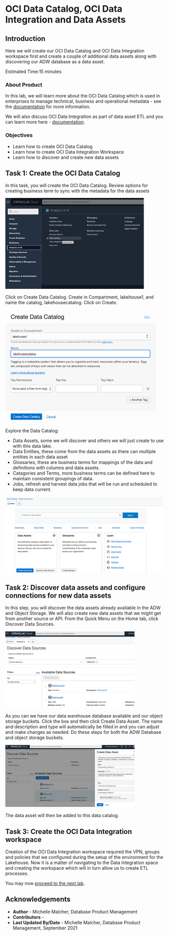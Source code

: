 # OCI Data Catalog, OCI Data Integration and Data Assets

## Introduction

Here we will create our OCI Data Catalog and OCI Data Integration workspace first and create a couple of additional data assets along with discovering our ADW database as a data asset.

Estimated Time:15 minutes

### About Product

In this lab, we will learn more about the OCI Data Catalog which is used in enterprises to manage technical, business and operational metadata - see the [documentation](https://docs.oracle.com/en-us/iaas/data-catalog/home.htm) for more information.

We will also discuss OCI Data Integration as part of data asset ETL and you can learn more here - [documentation](https://docs.oracle.com/en-us/iaas/data-integration/home.htm).

### Objectives

- Learn how to create OCI Data Catalog
- Learn how to create OCI Data Integration Workspace
- Learn how to discover and create new data assets

## Task 1: Create the OCI Data Catalog

In this task, you will create the OCI Data Catalog. Review options for creating business term to sync with the metadata for the data assets

![Navigate to Analytics](./images/nav_datacatalog.png " ")

Click on Create Data Catalog. Create in Compartment, lakehouse1, and name the catalog, lakehousecatalog. Click on Create.

![Create Catalog](./images/create_datacatalog.png " ")

Explore the Data Catalog:
- Data Assets, some we will discover and others we will just create to use with this data lake.
- Data Entities, these come from the data assets as there can multiple entities in each data asset
- Glossaries, these are business terms for mappings of the data and definitions with columns and data assets.
- Catagories and Terms, more business terms can be defined here to maintain consistent groupings of data.
- Jobs, refresh and harvest data jobs that will be run and scheduled to keep data current.

![View Catalog](./images/datacatalog_overview.png " ")

## Task 2: Discover data assets and configure connections for new data assets

In this step, you will discover the data assets already available in the ADW and Object Storage. We will also create new data assets that we might get from another source or API.
From the Quick Menu on the Home tab, click Discover Data Sources.

![Data Discovery](./images/discoverdata.png " ")

As you can we have our data warehouse database available and our object storage buckets. Click the box and then click Create Data Asset. The name and description and type will automatically be filled in and you can adjust and make changes as needed. Do these steps for both the ADW Database and object storage buckets.


![Add Data Assets](./images/catalog_addasset.png " ")

The data asset will then be added to this data catalog.

## Task 3: Create the OCI Data Integration workspace

Creation of the OCI Data Integration workspace required the VPN, groups and policies that we configured during the setup of the environment for the Lakehouse. Now it is a matter of navigating to the Data Integration space and creating the workspace which will in turn allow us to create ETL processes.


You may now [proceed to the next lab](#next).

## Acknowledgements

* **Author** - Michelle Malcher, Database Product Management
* **Contributors** -  
* **Last Updated By/Date** - Michelle Malcher, Database Product Management, September 2021
